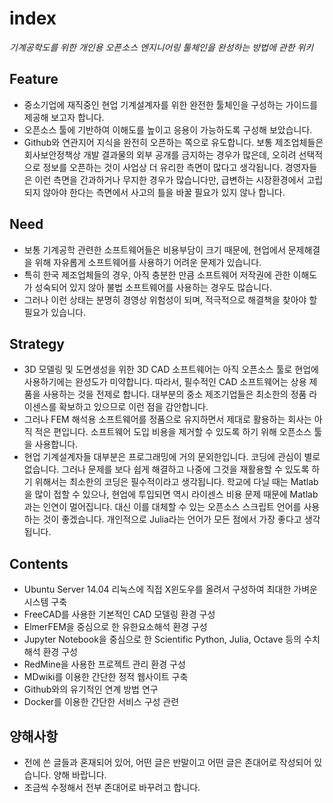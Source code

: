 # index
_기계공학도를 위한 개인용 오픈소스 엔지니어링 툴체인을 완성하는 방법에 관한 위키_

## Feature
* 중소기업에 재직중인 현업 기계설계자를 위한 완전한 툴체인을 구성하는 가이드를 제공해 보고자 합니다.
* 오픈소스 툴에 기반하여 이해도를 높이고 응용이 가능하도록 구성해 보았습니다.
* Github와 연관지어 지식을 완전히 오픈하는 쪽으로 유도합니다.  보통 제조업체들은 회사보안정책상 개발 결과물의 외부 공개를 금지하는 경우가 많은데, 오히려 선택적으로 정보를 오픈하는 것이 사업상 더 유리한 측면이 많다고 생각됩니다.  경영자들은 이런 측면을 간과하거나 무지한 경우가 많습니다만, 급변하는 시장환경에서 고립되지 않아야 한다는 측면에서 사고의 틀을 바꿀 필요가 있지 않나 합니다.

## Need
* 보통 기계공학 관련한 소프트웨어들은 비용부담이 크기 때문에, 현업에서 문제해결을 위해 자유롭게 소프트웨어를 사용하기 어려운 문제가 있습니다.
* 특히 한국 제조업체들의 경우, 아직 충분한 만큼 소프트웨어 저작권에 관한 이해도가 성숙되어 있지 않아 불법 소프트웨어를 사용하는 경우도 많습니다.
* 그러나 이런 상태는 분명히 경영상 위험성이 되며, 적극적으로 해결책을 찾아야 할 필요가 있습니다.

## Strategy
* 3D 모델링 및 도면생성을 위한 3D CAD 소프트웨어는 아직 오픈소스 툴로 현업에 사용하기에는 완성도가 미약합니다.  따라서, 필수적인 CAD 소프트웨어는 상용 제품을 사용하는 것을 전제로 합니다.  대부분의 중소 제조기업들은 최소한의 정품 라이센스를 확보하고 있으므로 이런 점을 감안합니다.
* 그러나 FEM 해석용 소프트웨어를 정품으로 유지하면서 제대로 활용하는 회사는 아직 적은 편입니다.  소프트웨어 도입 비용을 제거할 수 있도록 하기 위해 오픈소스 툴을 사용합니다.
* 현업 기계설계자들 대부분은 프로그래밍에 거의 문외한입니다.  코딩에 관심이 별로 없습니다.  그러나 문제를 보다 쉽게 해결하고 나중에 그것을 재활용할 수 있도록 하기 위해서는 최소한의 코딩은 필수적이라고 생각됩니다.  학교에 다닐 때는 Matlab을 많이 접할 수 있으나, 현업에 투입되면 역시 라이센스 비용 문제 때문에 Matlab과는 인연이 멀어집니다.  대신 이를 대체할 수 있는 오픈소스 스크립트 언어를 사용하는 것이 좋겠습니다.  개인적으로 Julia라는 언어가 모든 점에서 가장 좋다고 생각됩니다.


## Contents
* Ubuntu Server 14.04 리눅스에 직접 X윈도우를 올려서 구성하여 최대한 가벼운 시스템 구축
* FreeCAD를 사용한 기본적인 CAD 모델링 환경 구성
* ElmerFEM을 중심으로 한 유한요소해석 환경 구성
* Jupyter Notebook을 중심으로 한 Scientific Python, Julia, Octave 등의 수치해석 환경 구성
* RedMine을 사용한 프로젝트 관리 환경 구성
* MDwiki를 이용한 간단한 정적 웹사이트 구축
* Github와의 유기적인 연계 방법 연구
* Docker를 이용한 간단한 서비스 구성 관련


## 양해사항
* 전에 쓴 글들과 혼재되어 있어, 어떤 글은 반말이고 어떤 글은 존대어로 작성되어 있습니다.  양해 바랍니다.
* 조금씩 수정해서 전부 존대어로 바꾸려고 합니다.
